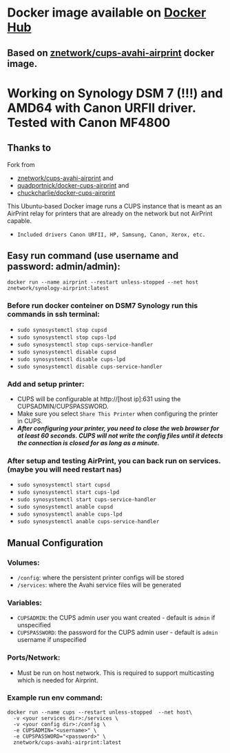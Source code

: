 # Docker image available on [Docker Hub](https://hub.docker.com/r/ronhks/docker-cups-canon-urfii-airprint)
## Based on [znetwork/cups-avahi-airprint](https://hub.docker.com/r/znetwork/synology-airprint) docker image.

# Working on Synology DSM 7 (!!!) and AMD64 with Canon URFII driver. Tested with Canon MF4800

## Thanks to
Fork from 
* [znetwork/cups-avahi-airprint](https://github.com/ronhks/docker-cups-canon-URFII-airprint) and 
* [quadportnick/docker-cups-airprint](https://github.com/quadportnick/docker-cups-airprint) and
* [chuckcharlie/docker-cups-airprint](https://github.com/chuckcharlie/docker-cups-airprint)

This Ubuntu-based Docker image runs a CUPS instance that is meant as an AirPrint relay for printers that are already on the network but not AirPrint capable.
* `Included drivers Canon URFII, HP, Samsung, Canon, Xerox, etc.`

## Easy run command (use username and password: admin/admin):
```docker run --name airprint --restart unless-stopped --net host znetwork/synology-airprint:latest```

### Before run docker conteiner on DSM7 Synology run this commands in ssh terminal:
* `sudo synosystemctl stop cupsd`
* `sudo synosystemctl stop cups-lpd`
* `sudo synosystemctl stop cups-service-handler`
* `sudo synosystemctl disable cupsd`
* `sudo synosystemctl disable cups-lpd`
* `sudo synosystemctl disable cups-service-handler`

### Add and setup printer:
* CUPS will be configurable at http://[host ip]:631 using the CUPSADMIN/CUPSPASSWORD.
* Make sure you select `Share This Printer` when configuring the printer in CUPS.
* ***After configuring your printer, you need to close the web browser for at least 60 seconds. CUPS will not write the config files until it detects the connection is closed for as long as a minute.***

### After setup and testing AirPrint, you can back run on services. (maybe you will need restart nas)
* `sudo synosystemctl start cupsd`
* `sudo synosystemctl start cups-lpd`
* `sudo synosystemctl start cups-service-handler`
* `sudo synosystemctl anable cupsd`
* `sudo synosystemctl anable cups-lpd`
* `sudo synosystemctl anable cups-service-handler`

## Manual Configuration

### Volumes:
* `/config`: where the persistent printer configs will be stored
* `/services`: where the Avahi service files will be generated

### Variables:
* `CUPSADMIN`: the CUPS admin user you want created - default is `admin` if unspecified
* `CUPSPASSWORD`: the password for the CUPS admin user - default is `admin` username if unspecified

### Ports/Network:
* Must be run on host network. This is required to support multicasting which is needed for Airprint.


### Example run env command:
```
docker run --name cups --restart unless-stopped  --net host\
  -v <your services dir>:/services \
  -v <your config dir>:/config \
  -e CUPSADMIN="<username>" \
  -e CUPSPASSWORD="<password>" \
  znetwork/cups-avahi-airprint:latest
```
